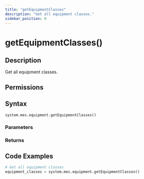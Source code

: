 ```yaml
---
title: "getEquipmentClasses"
description: "Get all equipment classes."
sidebar_position: 0
---
```


# getEquipmentClasses()

## Description

Get all equipment classes.

## Permissions

## Syntax

```python
system.mes.equipment.getEquipmentClasses()
```

### Parameters

### Returns

## Code Examples

```python
# Get all equipment classes
equipment_classes = system.mes.equipment.getEquipmentClasses()
```